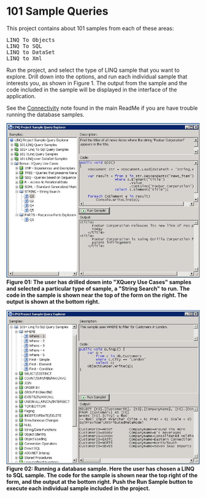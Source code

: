 # 101 Sample Queries

This project contains about 101 samples from each of these areas:

<pre>LINQ To Objects
LINQ To SQL
LINQ to DataSet
LINQ to Xml
</pre>

Run the project, and select the type of LINQ sample that you want to explore. Drill down into the options, and run each individual sample that interests you, as shown in Figure 1\. The output from the sample and the code included in the sample will be displayed in the interface of the application.

See the [Connectivity](../../ReadMe.html#Connectivity) note found in the main ReadMe if you are have trouble running the database samples.

![](Images/RunningXmlQuery.jpg)  
**Figure 01: The user has drilled down into "XQuery Use Cases" samples and selected a particular type of sample, a "String Search" to run. The code in the sample is shown near the top of the form on the right. The output is shown at the bottom right.**  

![](Images/RunningSqlQuery.jpg)  
**Figure 02: Running a database sample. Here the user has chosen a LINQ to SQL sample. The code for the sample is shown near the top right of the form, and the output at the bottom right. Push the Run Sample button to execute each individual sample included in the project.**
